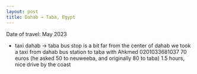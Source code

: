 ```yaml
---
layout: post
title: Dahab → Taba, Egypt
---
```


Date of travel: May 2023
- taxi dahab -> taba 
bus stop is a bit far from the center of dahab
we took a taxi from dahab bus station to taba with Ahkmed 0201033681037
70 euros (he asked 50 to neuweeba, and originally 80 to taba)
1.5 hours, nice drive by the coast
